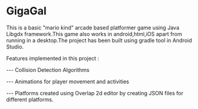 # GigaGal
This is a basic "mario kind" arcade based platformer game using Java Libgdx framework.This game also works in android,html,iOS apart from running
in a desktop.The project has been built using gradle tool in Android Studio.

Features implemented in this project :

--- Collision Detection Algorithms




--- Animations for player movement and activities





--- Platforms created using Overlap 2d editor by creating JSON files for different platforms.

